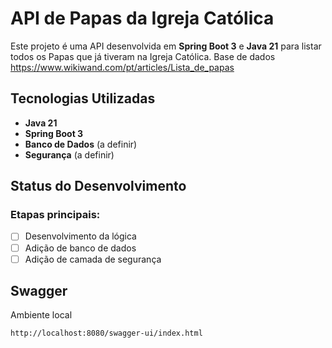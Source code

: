 # API de Papas da Igreja Católica

Este projeto é uma API desenvolvida em **Spring Boot 3** e **Java 21** para listar todos os Papas que já tiveram na Igreja Católica.
Base de dados https://www.wikiwand.com/pt/articles/Lista_de_papas

## Tecnologias Utilizadas
- **Java 21**
- **Spring Boot 3**
- **Banco de Dados** (a definir)
- **Segurança** (a definir)

## Status do Desenvolvimento
### Etapas principais:
- [ ] Desenvolvimento da lógica
- [ ] Adição de banco de dados
- [ ] Adição de camada de segurança

## Swagger

Ambiente local

```
http://localhost:8080/swagger-ui/index.html
```
